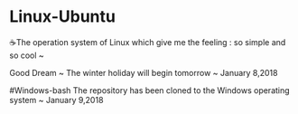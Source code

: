 # Linux-Ubuntu
:coffee:The operation system of Linux which give me the feeling : so simple and so cool  ~

Good Dream ~ The winter holiday will begin  tomorrow ~
January 8,2018

#Windows-bash
The repository has been cloned to the Windows operating system ~
January 9,2018
